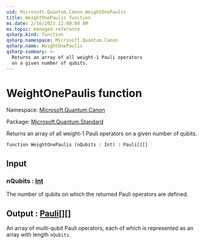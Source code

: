 ```yaml
---
uid: Microsoft.Quantum.Canon.WeightOnePaulis
title: WeightOnePaulis function
ms.date: 2/16/2021 12:00:00 AM
ms.topic: managed-reference
qsharp.kind: function
qsharp.namespace: Microsoft.Quantum.Canon
qsharp.name: WeightOnePaulis
qsharp.summary: >-
  Returns an array of all weight-1 Pauli operators
  on a given number of qubits.
---
```


# WeightOnePaulis function

Namespace: [Microsoft.Quantum.Canon](xref:Microsoft.Quantum.Canon)

Package: [Microsoft.Quantum.Standard](https://nuget.org/packages/Microsoft.Quantum.Standard)


Returns an array of all weight-1 Pauli operatorson a given number of qubits.

```qsharp
function WeightOnePaulis (nQubits : Int) : Pauli[][]
```


## Input

### nQubits : [Int](xref:microsoft.quantum.lang-ref.int)

The number of qubits on which the returned Pauli operatorsare defined.



## Output : [Pauli](xref:microsoft.quantum.lang-ref.pauli)[][]

An array of multi-qubit Pauli operators, each of which isrepresented as an array with length `nQubits`.
